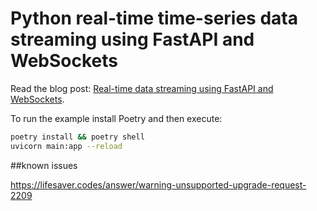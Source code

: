 # Python real-time time-series data streaming using FastAPI and WebSockets

Read the blog post: [Real-time data streaming using FastAPI and WebSockets](https://stribny.name/blog/2020/07/real-time-data-streaming-using-fastapi-and-websockets).

To run the example install Poetry and then execute:
```bash
poetry install && poetry shell
uvicorn main:app --reload
```

##known issues

https://lifesaver.codes/answer/warning-unsupported-upgrade-request-2209

